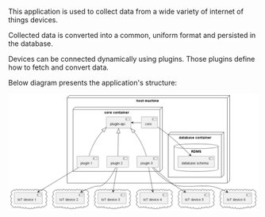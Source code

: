 This application is used to collect data from a wide variety of internet of things devices.

Collected data is converted into a common, uniform format and persisted in the database.

Devices can be connected dynamically using plugins. Those plugins define how to fetch and convert data.

Below diagram presents the application's structure:

![](uml/iotacces_components.png)